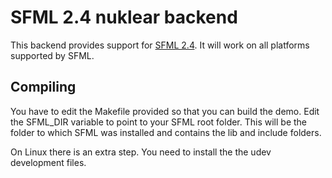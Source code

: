 # SFML 2.4 nuklear backend

This backend provides support for [SFML 2.4](http://www.sfml-dev.org). It will work on all platforms supported by SFML.

## Compiling

You have to edit the Makefile provided so that you can build the demo. Edit the SFML_DIR variable to point to your SFML root folder. This will be the folder to which SFML was installed and contains the lib and include folders.

On Linux there is an extra step. You need to install the the udev development files.
